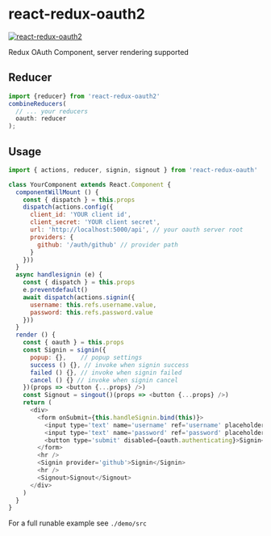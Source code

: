 # react-redux-oauth2

[![react-redux-oauth2][npm-badge]][npm]

Redux OAuth Component, server rendering supported

[npm-badge]: https://img.shields.io/npm/v/react-redux-oauth2.png?style=flat-square
[npm]: https://www.npmjs.org/package/react-redux-oauth2


## Reducer
```js
import {reducer} from 'react-redux-oauth2'
combineReducers(
  // ... your reducers
  oauth: reducer
);
```

## Usage
```js
import { actions, reducer, signin, signout } from 'react-redux-oauth'

class YourComponent extends React.Component {
  componentWillMount () {
    const { dispatch } = this.props
    dispatch(actions.config({
      client_id: 'YOUR client id',
      client_secret: 'YOUR client secret',
      url: 'http://localhost:5000/api', // your oauth server root
      providers: {
        github: '/auth/github' // provider path
      }
    }))
  }
  async handlesignin (e) {
    const { dispatch } = this.props
    e.preventdefault()
    await dispatch(actions.signin({
      username: this.refs.username.value,
      password: this.refs.password.value
    }))
  }
  render () {
    const { oauth } = this.props
    const Signin = signin({
      popup: {},    // popup settings
      success () {}, // invoke when signin success
      failed () {}, // invoke when signin failed
      cancel () {} // invoke when signin cancel
    })(props => <button {...props} />)
    const Signout = singout()(props => <button {...props} />)
    return (
      <div>
        <form onSubmit={this.handleSignin.bind(this)}>
          <input type='text' name='username' ref='username' placeholder='username' />
          <input type='text' name='password' ref='password' placeholder='password' />
          <button type='submit' disabled={oauth.authenticating}>Signin</button>
        </form>
        <hr />
        <Signin provider='github'>Signin</Signin>
        <hr />
        <Signout>Signout</Signout>
      </div>
    )
  }
}
```
For a full runable example see `./demo/src`
